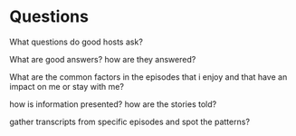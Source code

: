 # Questions

What questions do good hosts ask?

What are good answers? how are they answered?

What are the common factors in the episodes that i enjoy and that have an impact on me or stay with me?

how is information presented? how are the stories told?

gather transcripts from specific episodes and spot the patterns?